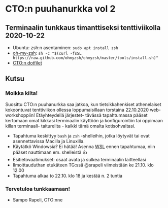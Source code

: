 # CTO:n puuhanurkka vol 2
## Terminaalin tunkkaus timanttiseksi tenttiviikolla 2020-10-22
- Ubuntu: zsh:n asentaminen: `sudo apt install zsh`
- [oh-my-zsh](https://ohmyz.sh/): `sh -c "$(curl -fsSL https://raw.github.com/ohmyzsh/ohmyzsh/master/tools/install.sh)"`
- [CTO:n dotfilet](https://github.com/samporapeli/dotfiles/)
## Kutsu
### Moikka kilta!
Suosittu CTO:n puuhanurkka saa jatkoa, kun tietsikkahenkiset
athenelaiset kokoontuvat tenttiviikon ollessa loppumaisillaan 
torstaina 22.10.2020 web-workshoppiin! Etäyhteydellä järjestet-
tävässä tapahtumassa pääset kertomaan omat kikkasi terminaalin
käyttöön ja konfigurointiin tai oppimaan killan terminaali-
taitureilta - kaikki tämä omalta kotisohvaltasi.

* Tapahtuma keskittyy `bash` ja `zsh` -shelleihin, jotka löytyvät
  tai ovat asennettavissa Macilla ja Linuxilla.
* Käytätkö Windowsia? Ei hätää! Asenna
  [WSL](https://docs.microsoft.com/en-us/windows/wsl/install-win10)
  ennen tapahtumaa, niin pääset nauttimaan em. shelleistä 👍
* Esitietovaatimukset: osaat avata ja sulkea terminaalin
  laitteellasi
* Ilmoittauduthan etukäteen TG:ssä @srapeli viimeistään
  ke 21.10. klo 12.00
* Tapahtuma alkaa to 22.10. klo 18 ja kestää n. 2 tuntia

### Tervetuloa tunkkaamaan!
- Sampo Rapeli, CTO:nne
